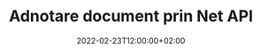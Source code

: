 ---
############################# Static ############################
layout: "product"
date: 2022-02-23T12:00:00+02:00
draft: false

product: "Annotation"
product_tag: "annotation"
platform: "Net"
platform_tag: "net"

############################# Head ############################
head_title: "Net Document Annotation API | Vizualizați și adnotă imagini PDF Word Excel PPTX"
head_description: "API-ul Net Document Annotation. Vizualizați, etichetați, comentați și adnotăți PDF Word DOCX, Excel XLSX, PPTX, EML EMLX, VSS VSD, OTP, CAD și formate de fișiere imagine."

############################# Header ##########################
title: "Adnotare document prin Net API"
description: "Creați aplicații Net cu capabilități de vizualizare și adnotare PDF, HTML, MS Office și alte formate de documente fără a instala niciun software extern."
button:
    enable: true
    icon: "fas fa-arrow-down"
    label: "Descarcare varianta scurta de prezentare gratuita"
    link: "https://downloads.groupdocs.com/annotation/net"

############################# SubMenu #########################
submenu:
    enable: true
    
    left:
        img_alt: "GroupDocs.Annotation for Net"
        image: "https://www.groupdocs.cloud/templates/groupdocs/images/product-logos/groupdocs-annotation-net.png"
        product: "GroupDocs.Annotation"
        platform: "Net"

    middle:
        button:
            # button loop
            - link: "#features"
              text: "Caracteristici"

            # button loop
            - link: "https://products.groupdocs.app/annotation"
              text: "Demo live"

            # button loop
            - link: "https://purchase.groupdocs.com/pricing/annotation/net"
              text: "Prețuri"

    right:
        link_download: "https://downloads.groupdocs.com/annotation"
        link_learn: "https://docs.groupdocs.com/annotation/net/"
        link_buy: "https://purchase.groupdocs.com"

############################# Overview ############################
overview:
    enable: true
    content: |
      GroupDocs.Annotation Net API este un produs care vă permite să lucrați cu adnotări în documente pe diferite platforme și sisteme de operare, precum Android, MacOS, Linux, Windows. GroupDocs.Annotation oferă o bibliotecă cu API simplu, care oferă multe avantaje: de exemplu, dacă trebuie să păstrați confidențialitatea datelor sau să alegeți de câtă putere aveți nevoie pentru a lucra cu biblioteca, sau să schimbați parțial lucrul cu adnotări, biblioteca este foarte usoara si flexibila.

      GroupDocs.Annotation pentru Net API vă permite să lucrați cu diferite tipuri de adnotări, care includ: text, polilinie, zonă, subliniere, punct, filigran, săgeată, elipsă, înlocuire text, distanță, câmp text, redare resurse etc. Și acceptă majoritatea formate de documente populare, cum ar fi: PDF, HTML, Microsoft Office Word, foi de calcul Excel, prezentări PowerPoint, Visio, e-mailuri Outlook, imagini, metafișiere, desen CAD și diverse alte formate. API-ul oferă posibilitatea de a obține miniaturi ale paginilor documentului și acceptă importarea și exportul de adnotări către și din fișiere PDF.

      Folosind biblioteca, puteți adăuga, edita, extrage și șterge adnotări din documente, roti documente, schimba soluția de miniaturi și aceasta nu este o listă completă a tuturor posibilităților. De asemenea, oferă un set cuprinzător de obiecte de date pentru a personaliza proprietățile adnotărilor conform cerințelor dvs. în toate formatele de document acceptate.

      Lucrul cu API-ul GroupDocs.Annotation pentru Net este foarte simplu și constă doar din câțiva pași de bază. La început trebuie să configurați o licență, apoi să selectați fișierul cu care doriți să lucrați, apoi să manipulați cumva cu adnotările documentului (șterge/editați/extractați/ștergeți) și salvați rezultatul. Pentru mai multe informații, consultați documentația produsului sau setul nostru de exemple.
      
      GroupDocs.Annotation este actualizat în mod regulat și oferă asistență clienților săi, sunteți întotdeauna bineveniți să ne puneți întrebări sau să ne trimiteți ideile sau să ne spuneți despre nevoile dvs. pentru ceva nou și îl vom implementa cu plăcere în noile noastre versiuni.
    tabs:
      enable: true
      
      ## TAB ONE ##
      tab_one:
        description: |
          Mai jos este o prezentare generală a GroupDocs.Annotation for Net:
      
        right:
          enable: true
          icon: "fab fa-html5"
          title:  Prezentare generală
          content: |
            * Adăugați adnotări
            * Exportați adnotări 
            * Importați adnotări
            * Comentarii bazate pe răspunsuri
            * Compatibilitate cu adnotări
      
      ## TAB TWO ##
      tab_two:
        description: |
          GroupDocs.Annotation pentru Net acceptă toate [formatele de fișiere de documente] populare (https://docs.groupdocs.com/annotation/Net/supported-document-formats/), inclusiv: Microsoft Office, PDF, imagini și multe altele.

        left:
          enable: true
          table:
            # table loop
            - title: "Microsoft Office Formats"
              content: |
                * **Word**: [DOC](/annotation/net/doc/), [DOCX](/annotation/net/docx/), [DOCM](/annotation/net/docm/), [DOT](/annotation/net/dot/), [DOTX](/annotation/net/dotx/), [RTF](/annotation/net/rtf/)
                * **Excel**: [XLS](/annotation/net/xls/), [XLSX](/annotation/net/xlsx/), [XLSB](/annotation/net/xlsb/), [XLSM](/annotation/net/xlsm/)
                * **PowerPoint**: [PPT](/annotation/net/ppt/), [PPTX](/annotation/net/pptx/), [PPS](/annotation/net/pps/), [PPSX](/annotation/net/ppsx/), [POTM](/annotation/net/potm/), [POTX](/annotation/net/potx/), [PPSM](/annotation/net/ppsm/), [PPTM](/annotation/net/pptm/), [WMF](/annotation/net/wmf/), [EMF](/annotation/net/emf/)
                * **Outlook**: [EML](/annotation/net/eml/), [EMLX](/annotation/net/emlx/), [MSG](/annotation/net/msg/)
                * **Visio**: [VSS](/annotation/net/vss/), [VST](/annotation/net/vst/), [VSD](/annotation/net/vsd/), [VSDX](/annotation/net/vsdx/), [VSX](/annotation/net/vsx/)

        right:
          enable: true
          table:
            # table loop
            - title: "Other Formats"
              content: |
                * **Portable**: [PDF](/annotation/net/pdf/) (PDF/A-1a, PDF/A-1b, PDF/A-2a)
                * **OpenDocument**: [ODT](/annotation/net/odt/), [ODS](/annotation/net/ods/), [ODP](/annotation/net/odp/)
                * **Images**: [BMP](/annotation/net/bmp/), [JPG](/annotation/net/jpg/), [JPEG](/annotation/net/jpeg/), [TIFF](/annotation/net/tiff/), [TIF](/annotation/net/tif/), [PNG](/annotation/net/png/), [GIF](/annotation/net/gif/), [DCM](/annotation/net/dcm/), [DICOM](/annotation/net/dicom/)
                * **AutoCAD**: [DWG](/annotation/net/dwg/), [DXF](/annotation/net/dxf/), [CAD](/annotation/net/cad/)
                * **Other**: [HTM](/annotation/net/htm/), [HTML](/annotation/net/html/), [CSV](/annotation/net/csv/), [DJVU](/annotation/net/djvu/), [OTP](/annotation/net/otp/), [OTT](/annotation/net/ott/)

      ## TAB THREE ##
      tab_three:
        description: |
          GroupDocs.Annotation pentru Net acceptă următoarele sisteme de operare, cadre și manageri de pachete:
        
        left:
          enable: true
          table:
            # table loop
            - icon: "fab fa-windows"
              title:  Sisteme de operare
              content: |
                * Windows Desktop (x86 & x64)
                * Windows Server (x86 & x64)
                * Windows Azure
                * Linux
                * MacOS

            # table loop
            - icon: "fas fa-code"
              title:  Cadre acceptate
              content: |
                * .NET Standard 2.0
                * .NET Framework 2.0 or higher
                * .NET Core 2.0 or higher
                * Mono Framework 1.2 or higher

        right:
          enable: true
          table:
            # table loop
            - icon: "fas fa-box"
              title:  Manager de pachete
              content: |
                * NuGet
            
            # table loop
            - icon: "fas fa-tools"
              title:  Medii de dezvoltare
              content: |
                * Microsoft Visual Studio
                * Xamarin.Android
                * Xamarin.IOS
                * Xamarin.Mac
                * MonoDevelop

############################# Features ############################
features:
    enable: true
    title: GroupDocs.Adnotation for Net Features

    feature:
      # feature loop
      - icon: "fas fa-copy"
        link: "https://docs.groupdocs.com/annotation/net/basic-usage/"
        content: Adăugați, editați și eliminați adnotări și răspunsuri

      # feature loop
      - icon: "fas fa-eye"
        link: "https://docs.groupdocs.com/annotation/net/export-annotations/"
        content: Exportați adnotări în document

      # feature loop
      - icon: "fas fa-bolt"
        link: "https://docs.groupdocs.com/annotation/net/evaluation-limitations-and-licensing-of-groupdocs-annotation/"
        content: Licență măsurată – Facturare controlată prin plăți conform utilizării API
      
      # feature loop
      - icon: "fas fa-code"
        link: "https://docs.groupdocs.com/annotation/net/extract-annotations-from-document/"
        content: Apel cu o singură funcție pentru a prelua toate adnotările unui document

      # feature loop
      - icon: "fas fa-cloud"
        link: "https://docs.groupdocs.com/annotation/net/add-point-annotation/"
        content: Atribuiți valoare adnotării punctului sau mutați valoarea punctului existentă

      # feature loop
      - icon: "fas fa-remove-format"
        link: "https://docs.groupdocs.com/annotation/net/add-link-annotation/"
        content: Adăugați adnotare de link la diapozitive PDF, Word și PowerPoint

      # feature loop
      - icon: "fas fa-comment-slash"
        link: "https://docs.groupdocs.com/annotation/net/basic-usage/"
        content: Setați culoarea de fundal a unei adnotări sau eliminați toate adnotările din document

      # feature loop
      - icon: "fas fa-border-all"
        link: "https://docs.groupdocs.com/annotation/net/generate-document-pages-preview/"
        content: Adnotați fișierele PDF cu acuratețe – Obțineți reprezentarea imaginii documentelor PDF și previzualizărilor paginilor din cache

      # feature loop
      - icon: "fas fa-wrench"
        link: "https://docs.groupdocs.com/annotation/net/import-annotations/"
        content: Obțineți coordonatele textului adnotării textului în reprezentarea imaginii documentului

      # feature loop
      - icon: "fas fa-columns"
        link: "https://docs.groupdocs.com/annotation/net/add-area-annotation/"
        content: Conectați comentariile utilizatorilor la Adnotare zonă și suport pentru comentarii imbricate

      # feature loop
      - icon: "fas fa-file-word"
        link: "https://docs.groupdocs.com/annotation/net/add-arrow-annotation/"
        content: Utilizați adnotarea săgeată pentru a indica un anumit conținut

      # feature loop
      - icon: "fas fa-envelope"
        link: "https://docs.groupdocs.com/annotation/net/add-distance-annotation/"
        content: Utilizați adnotarea distanței pentru a desena o linie care reprezintă distanța dintre obiecte

      # feature loop
      - icon: "fas fa-print"
        link: "https://docs.groupdocs.com/annotation/net/add-point-annotation/"
        content: Adnotarea bazată pe puncte care, atunci când faceți clic, apare fereastră pentru a adăuga comentarii

      # feature loop
      - icon: "fas fa-file-archive"
        link: "https://docs.groupdocs.com/annotation/net/add-polyline-annotation/"
        content: Creați o secvență conectată de segmente de linie create ca adnotare polilinie

      # feature loop
      - icon: "fas fa-lock"
        link: "https://docs.groupdocs.com/annotation/net/add-ellipse-annotation/"
        content: Creați segmente de linie dreaptă, segmente de arc sau o combinație a ambelor

      # feature loop
      - icon: "fas fa-file-code"
        link: "https://docs.groupdocs.com/annotation/net/add-area-annotation/"
        content: Marcați zonele documentului propuse pentru redactare
      
      # feature loop
      - icon: "fas fa-fill-drip"
        link: "https://docs.groupdocs.com/annotation/net/add-image-annotation/"
        content: Adăugați adnotări de imagine în PDF, diagrame, Word, Excel, prezentări și imagini

      # feature loop
      - icon: "fas fa-file-excel"
        link: "https://docs.groupdocs.com/annotation/net/add-annotation-to-the-document/"
        content: Adăugați câmp text și ștampilă bazată pe text sau filigran în document

      # feature loop
      - icon: "fas fa-heading"
        link: "https://docs.groupdocs.com/annotation/net/add-annotation-to-the-document/"
        content: Tasați, subliniați sau înlocuiți un anumit text dintr-un document

      # feature loop
      - icon: "fas fa-project-diagram"
        link: "https://docs.groupdocs.com/annotation/net/update-annotations/"
        content: Redimensionați adnotarea prin alocarea de noi parametri de înălțime și lățime

      # feature loop
      - icon: "fas fa-cube"
        link: "https://docs.groupdocs.com/annotation/net/generate-document-pages-preview/"
        content: Obțineți miniaturi ale paginilor de document. Gestionați o varietate de documente adnotate pentru imagini și diagrame

      # feature loop
      - icon: "fab fa-uncharted"
        link: "https://docs.groupdocs.com/annotation/net/export-annotations/"
        content: Exportați adnotări și lucrați cu fișiere TIFF cu mai multe pagini
  
      # feature loop
      - icon: "fab fa-uncharted"
        link: "https://docs.groupdocs.com/annotation/net/add-watermark-annotation/"
        content: Ajustați alinierea verticală și orizontală pentru adnotarea filigranului
  
      # feature loop
      - icon: "fab fa-uncharted"
        link: "https://docs.groupdocs.com/annotation/net/add-text-field-annotation/"
        content: Adăugați o aliniere orizontală a textului pentru câmpul de text

      # feature loop
      - icon: "fab fa-uncharted"
        link: "https://docs.groupdocs.com/annotation/net/document-text-info/"
        content: Obțineți informații despre liniile de text ale documentului (text, lățime, înălțime, indentări)

    more_feature:
      # more_feature_loop
      - title: Suport pentru mai multe tipuri de adnotări
        content: |
          GroupDocs.Annotation pentru .NET vă permite să lucrați cu diferite tipuri de adnotări. Acest lucru oferă libertate și ușurință în comunicare în timp ce colaborezi cu echipa ta la sarcini. Puteți utiliza adnotări, cum ar fi adnotarea zonei (marcați o zonă drept dreptunghi și adăugați note la ea), adnotări punctuale (lipiți comentarii în orice punct al documentului), adnotare text (adăugați comentariu la textul selectat), adnotare cu barare/subliniere ( aplicat unui paragraf), adnotare polilinie (desenați forme și linii cu mână liberă), adnotare săgeată (indicator de săgeată cu comentarii atașate), adnotare elipsă (afișare text în interiorul elipsei), adnotare distanță (desenați o linie care reprezintă distanța dintre obiecte), link adnotare (adăugați linkuri web la formatele de document acceptate) și adnotare filigran (ștampila textului sau filigranul pot fi adăugate în document).

          ```cs
          // Initialize list of AnnotationInfo
          List<AnnotationInfo> annotations = new List<AnnotationInfo>();
          // Initialize text annotation
          AnnotationInfo textAnnotation = new AnnotationInfo
          {
            Box = new Rectangle((float)265.44, (float)153.86, 206, 36), Type = AnnotationType.Text 
          };
          // Add annotation to list
          annotations.Add(textAnnotation);
          // Get input file stream
          Stream inputFile = new FileStream("D:/input.pdf", FileMode.Open, File
          .ReadWrite);
          // Export annotation and save output file
          CommonUtilities.SaveOutputDocument(inputFile, annotations, DocumentType.Pdf);
          ```

############################# Support ############################
support:
    enable: true

############################# Solutions ############################
solutions:
    enable: true
    title: GroupDocs.Annotation oferă API-uri de vizualizare a documentelor pentru alte medii de dezvoltare populare

    solution:
        # solution loop
        - img_alt: "GroupDocs.Annotation for Java"
          image: "https://www.groupdocs.cloud/templates/groupdocs/images/product-logos/groupdocs-annotation-java.png"
          product: "GroupDocs.Annotation"
          platform: "Java"
          link: "/annotation/java/"

############################# Back to top ###############################
back_to_top:
  enable: true
---
